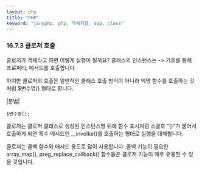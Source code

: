 ```yaml
---
layout: php
title: "PHP"
keyword: "jinyphp, php, 객체지향, oop, class"
---
```

### 16.7.3 클로저 호출
클로저가 객체라고 하면 어떻게 실행이 될까요? 클래스의 인스턴스는 -> 기호를 통해 프로퍼티, 메서드를 호출합니다.  

하지만 클로저의 호출은 일반적인 클래스 호출 방식이 아니라 익명 함수를 호출하는 것처럼 $변수명() 형태로 합니다.  

|문법|
```
$변수명();
```

클로저는 클로저 클래스로 생성된 인스턴스명 뒤에 함수 표시처럼 소괄호 “()”가 붙어서 호출하게 되면 특수 메서드인 __involke()를 호출하는 형태로 실행을 대체합니다.  

클로저는 콜백 함수와 매서드 용도로 많이 사용합니다. 콜백 기능이 필요한 array_map(), preg_replace_callback() 함수들은 클로저 기능이 매우 유용할 수 있을 것입니다.  

<br><br>